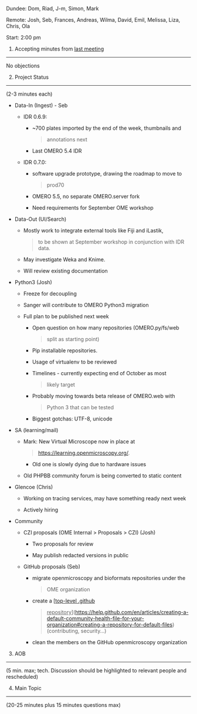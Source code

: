 Dundee: Dom, Riad, J-m, Simon, Mark

Remote: Josh, Seb, Frances, Andreas, Wilma, David, Emil, Melissa, Liza,
Chris, Ola

Start: 2:00 pm

1. Accepting minutes from [<u>last meeting</u>](https://drive.google.com/open?id=1TndXeC3wQSZVEaB5ZGpEAaPRl1QAufSI)
-------------------------------------------------------------------------------------------------------------------

No objections

2. Project Status
-----------------

(2-3 minutes each)

-   Data-In (Ingest) - Seb

    -   IDR 0.6.9:

        -   \~700 plates imported by the end of the week, thumbnails and
            > annotations next

        -   Last OMERO 5.4 IDR

    -   IDR 0.7.0:

        -   software upgrade prototype, drawing the roadmap to move to
            > prod70

        -   OMERO 5.5, no separate OMERO.server fork

        -   Need requirements for September OME workshop

-   Data-Out (UI/Search)

    -   Mostly work to integrate external tools like Fiji and iLastik,
        > to be shown at September workshop in conjunction with IDR
        > data.

    -   May investigate Weka and Knime.

    -   Will review existing documentation

-   Python3 (Josh)

    -   Freeze for decoupling

    -   Sanger will contribute to OMERO Python3 migration

    -   Full plan to be published next week

        -   Open question on how many repositories (OMERO.py/fs/web
            > split as starting point)

        -   Pip installable repositories.

        -   Usage of virtualenv to be reviewed

        -   Timelines - currently expecting end of October as most
            > likely target

        -   Probably moving towards beta release of OMERO.web with
            > Python 3 that can be tested

        -   Biggest gotchas: UTF-8, unicode

-   SA (learning/mail)

    -   Mark: New Virtual Microscope now in place at
        > [<u>https://learning.openmicroscopy.org/</u>](https://learning.openmicroscopy.org/).

        -   Old one is slowly dying due to hardware issues

    -   Old PHPBB community forum is being converted to static content

-   Glencoe (Chris)

    -   Working on tracing services, may have something ready next week

    -   Actively hiring

-   Community

    -   CZI proposals (OME Internal &gt; Proposals &gt; CZI) (Josh)

        -   Two proposals for review

        -   May publish redacted versions in public

    -   GitHub proposals (Seb)

        -   migrate openmicroscopy and bioformats repositories under the
            > OME organization

        -   create a [<u>top-level .github
            > repository</u>](https://help.github.com/en/articles/creating-a-default-community-health-file-for-your-organization#creating-a-repository-for-default-files)
            > (contributing, security…)

        -   clean the members on the GitHub openmicroscopy organization

3. AOB
------

(5 min. max; tech. Discussion should be highlighted to relevant people
and rescheduled)

4. Main Topic
-------------

(20-25 minutes plus 15 minutes questions max)
